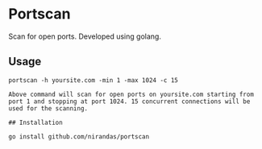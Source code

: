 # Portscan

Scan for open ports. Developed using golang.

## Usage

    portscan -h yoursite.com -min 1 -max 1024 -c 15
	
	Above command will scan for open ports on yoursite.com starting from port 1 and stopping at port 1024. 15 concurrent connections will be used for the scanning.
	
	## Installation
	
    go install github.com/nirandas/portscan
	